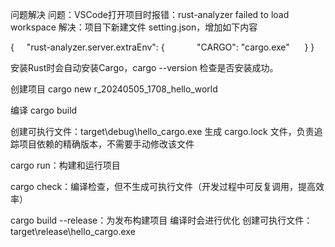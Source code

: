 
问题解决
问题：VSCode打开项目时报错：rust-analyzer failed to load workspace
解决：项目下新建文件 setting.json，增加如下内容

{
    "rust-analyzer.server.extraEnv": {
            "CARGO": "cargo.exe"
     }
}



安装Rust时会自动安装Cargo，cargo --version 检查是否安装成功。


创建项目
cargo new r_20240505_1708_hello_world

编译
cargo build

创建可执行文件：target\debug\hello_cargo.exe
生成 cargo.lock 文件，负责追踪项目依赖的精确版本，不需要手动修改该文件


cargo run：构建和运行项目

cargo check：编译检查，但不生成可执行文件（开发过程中可反复调用，提高效率）

cargo build --release：为发布构建项目
编译时会进行优化
创建可执行文件：target\release\hello_cargo.exe


